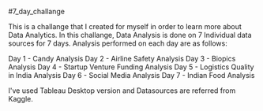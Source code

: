 #7_day_challange

This is a challange that I created for myself in order to learn more about Data Analytics. In this challange, Data Analysis is done on 7 Individual data sources for 7 days. Analysis performed on each day are as follows:

Day 1 - Candy Analysis
Day 2 - Airline Safety Analysis
Day 3 - Biopics Analysis
Day 4 - Startup Venture Funding Analysis
Day 5 - Logistics Quality in India Analysis
Day 6 - Social Media Analysis
Day 7 - Indian Food Analysis

I've used Tableau Desktop version and Datasources are referred from Kaggle.
